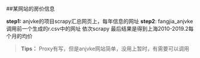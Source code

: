 
##某网站的房价信息 

**step1:** anjvke的项目scrapy汇总网页上，每年信息的网址 
**step2**: fangjia_anjvke调用前一个生成的r.csv中的网址 依次scrapy 最后结果是得到上海2010-2019.2每个月的均价 

> **Tips：**
> Proxy有写，但是anjvke网站简单，没用上暂时，有需要可以调用
